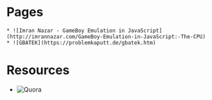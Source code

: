 
# Pages
    * ![Imran Nazar - GameBoy Emulation in JavaScript](http://imrannazar.com/GameBoy-Emulation-in-JavaScript:-The-CPU)
    * ![GBATEK](https://problemkaputt.de/gbatek.htm)

# Resources
* ![Quora](https://www.quora.com/Are-there-any-good-tutorials-to-writing-a-Gameboy-Advance-emulator)